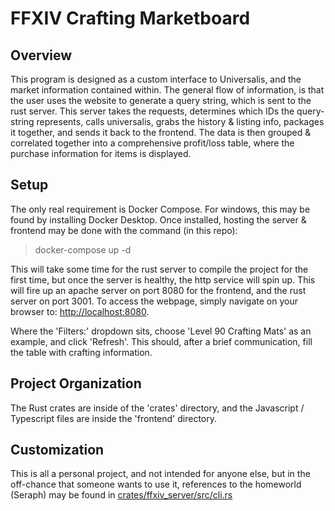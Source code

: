 # FFXIV Crafting Marketboard

## Overview

This program is designed as a custom interface to Universalis, and the market information contained within.
The general flow of information, is that the user uses the website to generate a query string, which is sent
to the rust server. This server takes the requests, determines which IDs the query-string represents, calls
universalis, grabs the history & listing info, packages it together, and sends it back to the frontend. The
data is then grouped & correlated together into a comprehensive profit/loss table, where the purchase information
for items is displayed.

## Setup

The only real requirement is Docker Compose. For windows, this may be found by installing Docker Desktop. Once
installed, hosting the server & frontend may be done with the command (in this repo):

> docker-compose up -d

This will take some time for the rust server to compile the project for the first time, but once the server is
healthy, the http service will spin up. This will fire up an apache server on port 8080 for the frontend, and
the rust server on port 3001. To access the webpage, simply navigate on your browser to:
[http://localhost:8080](http://localhost:8080).

Where the 'Filters:' dropdown sits, choose 'Level 90 Crafting Mats' as an example, and click 'Refresh'. This
should, after a brief communication, fill the table with crafting information.

## Project Organization

The Rust crates are inside of the 'crates' directory, and the Javascript / Typescript files are inside the
'frontend' directory.

## Customization

This is all a personal project, and not intended for anyone else, but in the off-chance that someone wants to
use it, references to the homeworld (Seraph) may be found in
[crates/ffxiv_server/src/cli.rs](crates/ffxiv_server/src/cli.rs)
